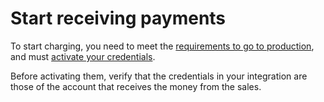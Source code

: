 # Start receiving payments

To start charging, you need to meet the [requirements to go to production](https://www.mercadopago[FAKER][URL][DOMAIN]/developers/en/guides/checkout-api/goto-production), and must [activate your credentials]([FAKER][CREDENTIALS][URL]).

Before activating them, verify that the credentials in your integration are those of the account that receives the money from the sales.<br/>

